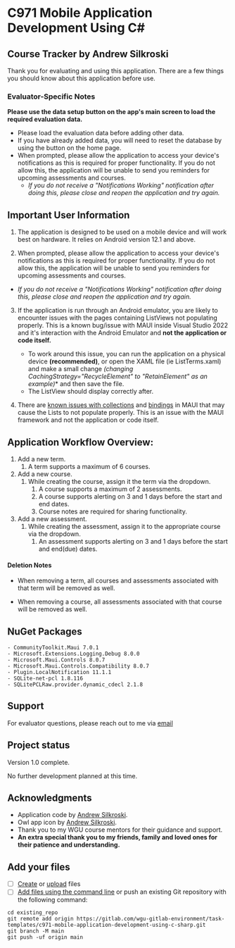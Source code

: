 # C971 Mobile Application Development Using C#

## Course Tracker by Andrew Silkroski

Thank you for evaluating and using this application. There are a few things you should know about this application before use.

### Evaluator-Specific Notes
**Please use the data setup button on the app's main screen to load the required evaluation data.**

- Please load the evaluation data before adding other data.
- If you have already added data, you will need to reset the database by using the button on the home page.
- When prompted, please allow the application to access your device's notifications as this is required for proper functionality. If you do not allow this, the application will be unable to send you reminders for upcoming assessments and courses.
    - *If you do not receive a "Notifications Working" notification after doing this, please close and reopen the application and try again.*

## Important User Information

1. The application is designed to be used on a mobile device and will work best on hardware. It relies on Android version 12.1 and above.

2. When prompted, please allow the application to access your device's notifications as this is required for proper functionality. If you do not allow this, the application will be unable to send you reminders for upcoming assessments and courses.
 - *If you do not receive a "Notifications Working" notification after doing this, please close and reopen the application and try again.*

3.	If the application is run through an Android emulator, you are likely to encounter issues with the pages containing ListViews not populating properly. This is a known bug/issue with MAUI inside Visual Studio 2022 and it's interaction with the Android Emulator and **not the application or code itself.**
	 
	- To work around this issue, you can run the application on a physical device **(recommended)**, or open the XAML file (ie ListTerms.xaml) and make a small change *(changing CachingStrategy="RecycleElement" to "RetainElement" as an example)** and then save the file.
	- The ListView should display correctly after.

4. There are [known issues with collections](https://github.com/dotnet/maui/issues/19357) and [bindings](https://github.com/dotnet/maui/issues/20002) in MAUI that may cause the Lists to not populate properly. This is an issue with the MAUI framework and not the application or code itself.

## Application Workflow Overview:

1. Add a new term.
	1. A term supports a maximum of 6 courses.
1. Add a new course.
	1. While creating the course, assign it the term via the dropdown.
		1. A course supports a maximum of 2 assessments.
		1. A course supports alerting on 3 and 1 days before the start and end dates.
		1. Course notes are required for sharing functionality.
1. Add a new assessment.
	1. While creating the assessment, assign it to the appropriate course via the dropdown.
		1. An assessment supports alerting on 3 and 1 days before the start and end(due) dates.
	
#### Deletion Notes
- When removing a term, all courses and assessments associated with that term will be removed as well.
	
- When removing a course, all assessments associated with that course will be removed as well.

## NuGet Packages

	- CommunityToolkit.Maui 7.0.1
	- Microsoft.Extensions.Logging.Debug 8.0.0
	- Microsoft.Maui.Controls 8.0.7
	- Microsoft.Maui.Controls.Compatibility 8.0.7
	- Plugin.LocalNotification 11.1.1
	- SQLite-net-pcl 1.8.116
	- SQLitePCLRaw.provider.dynamic_cdecl 2.1.8

## Support
For evaluator questions, please reach out to me via [email](mailto:asilkro@wgu.edu?subject=C971%20Evaluation%20Question)

## Project status
Version 1.0 complete.

No further development planned at this time.

## Acknowledgments
- Application code by [Andrew Silkroski](https://github.com/asilkro).
- Owl app icon by [Andrew Silkroski](https://www.silkroski.com).
- Thank you to my WGU course mentors for their guidance and support.
- **An extra special thank you to my friends, family and loved ones for their patience and understanding.**

## Add your files

- [ ] [Create](https://docs.gitlab.com/ee/user/project/repository/web_editor.html#create-a-file) or [upload](https://docs.gitlab.com/ee/user/project/repository/web_editor.html#upload-a-file) files
- [ ] [Add files using the command line](https://docs.gitlab.com/ee/gitlab-basics/add-file.html#add-a-file-using-the-command-line) or push an existing Git repository with the following command:

```
cd existing_repo
git remote add origin https://gitlab.com/wgu-gitlab-environment/task-templates/c971-mobile-application-development-using-c-sharp.git
git branch -M main
git push -uf origin main
```
